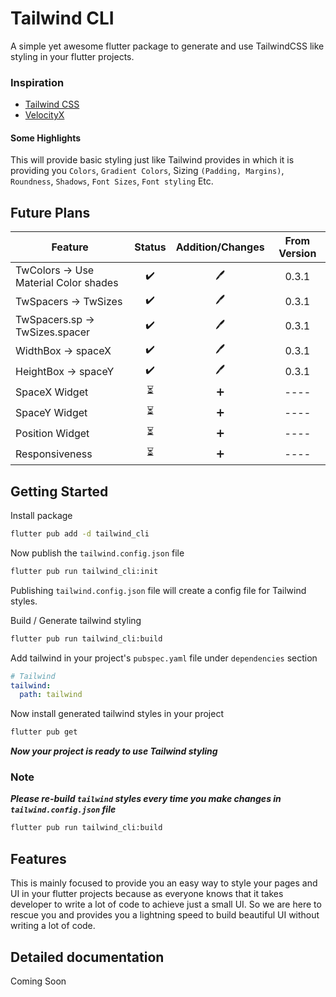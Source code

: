 # Tailwind CLI

A simple yet awesome flutter package to generate and use TailwindCSS like styling in your flutter
projects.

### Inspiration

* [Tailwind CSS](https://tailwindcss.com/)
* [VelocityX](https://velocityx.dev)

#### Some Highlights

This will provide basic styling just like Tailwind provides in which it is providing
you ```Colors```, ```Gradient Colors```, Sizing ```(Padding, Margins)```,
```Roundness```, ```Shadows```, ```Font Sizes```, ```Font styling``` Etc.

## Future Plans

| Feature  | Status  | Addition/Changes  | From Version  |
|----------|:---------:|:-----------:|:---------------:|
| TwColors -> Use Material Color shades  | ✔️  | 🖊️  | 0.3.1  |
| TwSpacers -> TwSizes  | ✔️  | 🖊️  | 0.3.1  |
| TwSpacers.sp<n> -> TwSizes.spacer<n>  | ✔️  | 🖊️  | 0.3.1  |
| WidthBox -> spaceX  | ✔️  | 🖊️  | 0.3.1  |
| HeightBox -> spaceY  | ✔️  | 🖊️  | 0.3.1  |
| SpaceX Widget  | ⏳  | ➕  | ----  |
| SpaceY Widget  | ⏳  | ➕  | ----  |
| Position Widget  | ⏳  | ➕  | ----  |
| Responsiveness  | ⏳  | ➕  | ----  |

## Getting Started
Install package
```bash
flutter pub add -d tailwind_cli
```

Now publish the ```tailwind.config.json``` file

```bash
flutter pub run tailwind_cli:init
```

Publishing ```tailwind.config.json``` file will create a config file for Tailwind styles.

Build / Generate tailwind styling

```bash
flutter pub run tailwind_cli:build
```

Add tailwind in your project's ```pubspec.yaml``` file under ```dependencies``` section

```yaml
# Tailwind
tailwind:
  path: tailwind
```

Now install generated tailwind styles in your project

```bash
flutter pub get
```

***Now your project is ready to use Tailwind styling***

### Note
***Please re-build ```tailwind``` styles every time you make changes in ```tailwind.config.json``` file*** 
```bash
flutter pub run tailwind_cli:build
```

## Features

This is mainly focused to provide you an easy way to style your pages and UI in your flutter
projects because as everyone knows that it takes developer to write a lot of code to achieve just a
small UI. So we are here to rescue you and provides you a lightning speed to build beautiful UI
without writing a lot of code.

## Detailed documentation

Coming Soon